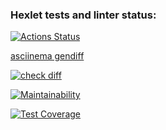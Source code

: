 ### Hexlet tests and linter status:

[![Actions Status](https://github.com/nikboxinbox/frontend-project-lvl2/workflows/hexlet-check/badge.svg)](https://github.com/nikboxinbox/frontend-project-lvl2/actions)

[asciinema gendiff](https://asciinema.org/a/dxGtkAy0ILIWDO9pq1DlBUYAa)

[![check diff](https://github.com/nikboxinbox/frontend-project-lvl2/actions/workflows/tests.yaml/badge.svg)](https://github.com/nikboxinbox/frontend-project-lvl2/actions/workflows/tests.yaml)

[![Maintainability](https://api.codeclimate.com/v1/badges/19d40ef4d0b2663d5f62/maintainability)](https://codeclimate.com/github/nikboxinbox/frontend-project-lvl2/maintainability)

[![Test Coverage](https://api.codeclimate.com/v1/badges/19d40ef4d0b2663d5f62/test_coverage)](https://codeclimate.com/github/nikboxinbox/frontend-project-lvl2/test_coverage)
